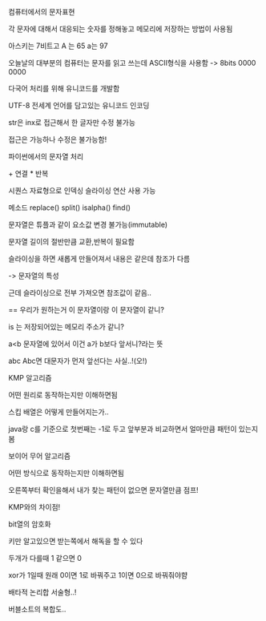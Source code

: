 컴퓨터에서의 문자표현

각 문자에 대해서 대응되는 숫자를 정해놓고 메모리에 저장하는 방법이 사용됨

아스키는 7비트고 A 는 65 a는 97

오늘날의 대부분의 컴퓨터는 문자를 읽고 쓰는데 ASCII형식을 사용함 -> 8bits 0000 0000



다국어 처리를 위해 유니코드를 개발함

UTF-8 전세계 언어를 담고있는 유니코드 인코딩



str은 inx로 접근해서  한 글자만 수정 불가능

접근은 가능하나 수정은 불가능함!

파이썬에서의 문자열 처리

\+ 연결  * 반복

시퀀스 자료형으로 인덱싱 슬라이싱 연산 사용 가능

메소드 replace() split() isalpha() find()

문자열은 튜플과 같이 요소값 변경 불가능(immutable)



문자열 길이의 절반만큼 교환,반복이 필요함



슬라이싱을 하면 새롭게 만들어져서 내용은 같은데 참조가 다름

-> 문자열의 특성

근데 슬라이싱으로 전부 가져오면 참조값이 같음..

== 우리가 원하는거 이 문자열이랑 이 문자열이 같니?

is 는 저장되어있는 메모리 주소가 같니?

a<b 문자열에 있어서 이건 a가 b보다 앞서니?라는 뜻

abc Abc면 대문자가 먼저 앞선다는 사실..!(오!)



KMP 알고리즘

어떤 원리로 동작하는지만 이해하면됨 

스킵 배열은 어떻게 만들어지는가.. 

java랑 c를 기준으로 첫번째는 -1로 두고 앞부분과 비교하면서 얼마만큼 패턴이 있는지 봄



보이어 무어 알고리즘

어떤 방식으로 동작하는지만 이해하면됨

오른쪽부터 확인을해서 내가 찾는 패턴이 없으면 문자열만큼 점프!

KMP와의 차이점!



bit열의 암호화

키만 알고있으면 받는쪽에서 해독을 할 수 있다

두개가 다를때 1 같으면 0

xor가 1일때 원래 0이면 1로 바꿔주고 1이면 0으로 바꿔줘야햠

배타적 논리합 서술형..!





버블소트의 복합도..

​                                                                                                                                                                                                                                                              